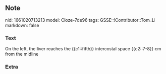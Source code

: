 ## Note
nid: 1661020713213
model: Cloze-7de96
tags: GSSE::!Contributor::Tom_Li
markdown: false

### Text
<div>
  On the left, the liver reaches the {{c1::fifth}} intercostal
  space {{c2::7-8}} cm from the midline
</div>

### Extra

